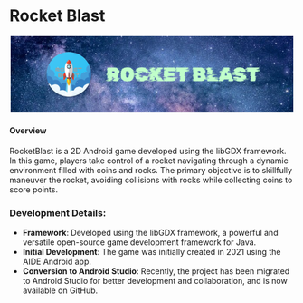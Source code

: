 # Rocket Blast

<div align='center'>
  <img width='500px' src='https://raw.githubusercontent.com/aswanthabam/RocketBlast/0fd74443f61a7da4007c4557cc151e37b215bfb4/screenshots/Banner.png'/>
</div>

#### Overview

RocketBlast is a 2D Android game developed using the libGDX framework. In this game, players take control of a rocket navigating through a dynamic environment filled with coins and rocks. The primary objective is to skillfully maneuver the rocket, avoiding collisions with rocks while collecting coins to score points.

### Development Details:

- **Framework**: Developed using the libGDX framework, a powerful and versatile open-source game development framework for Java.
- **Initial Development**: The game was initially created in 2021 using the AIDE Android app.
- **Conversion to Android Studio**: Recently, the project has been migrated to Android Studio for better development and collaboration, and is now available on GitHub.

